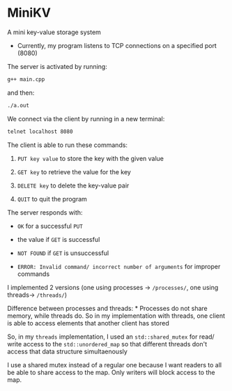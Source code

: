 # MiniKV

A mini key-value storage system

* Currently, my program listens to TCP connections on a specified port (8080)

<!-- * It accepts one client connection at a time -->
<!--     * So, it waits until a client connects and then prints "Accepted new client" on the server side -->
<!--     * The rest of the clients that want to join have to wait and they get put in a queue; I specified there to be a maximum of 3 clients in the queue but it seems to support up to 4 (so 1 active client and 4 clients in the queue); I have to look into why that is the case -->

The server is activated by running:
```bash
g++ main.cpp
```
and then:
```bash
./a.out
```

We connect via the client by running in a new terminal:
```bash
telnet localhost 8080
```

The client is able to run these commands:

1. `PUT key value` to store the key with the given value

2. `GET key` to retrieve the value for the key

3. `DELETE key` to delete the key-value pair

4. `QUIT` to quit the program

The server responds with:

* `OK` for a successful `PUT`

* the value if `GET` is successful

* `NOT FOUND` if `GET` is unsuccessful

* `ERROR: Invalid command/ incorrect number of arguments` for improper commands

I implemented 2 versions (one using processes -> `/processes/`, one using threads-> `/threads/`)

Difference between processes and threads:
    * Processes do not share memory, while threads do. So in my implementation with threads, one client is able to access elements that another client has stored 

So, in my `threads` implementation, I used an `std::shared_mutex` for read/ write access to the `std::unordered_map` so that different threads don't access that data structure simultaenously

I use a shared mutex instead of a regular one because I want readers to all be able to share access to the map. Only writers will block access to the map.
